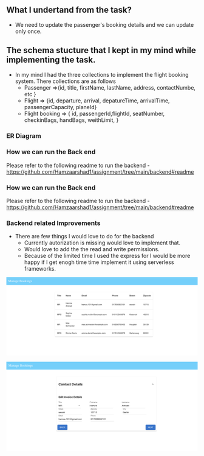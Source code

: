 ## What I undertand from the task?

- We need to update the passenger's booking details and we can update only once.

## The schema stucture that I kept in my mind while implementing the task.

- In my mind I had the three collections to implement the flight booking system. There collections are as follows
  - Passenger =>{id, title, firstName, lastName, address, contactNumbe, etc }
  - Flight => {id, departure, arrival, depatureTime, arrivalTime, passengerCapacity, planeId}
  - Flight booking => { id, passengerId,flightId, seatNumber, checkinBags, handBags, weithLimit, }

### ER Diagram

### How we can run the Back end

Please refer to the following readme to run the backend - https://github.com/Hamzaarshad1/assignment/tree/main/backend#readme

### How we can run the Back end

Please refer to the following readme to run the backend - https://github.com/Hamzaarshad1/assignment/tree/main/backend#readme

### Backend related Improvements

- There are few things I would love to do for the backend
  - Currently autorization is missing would love to implement that.
  - Would love to add the the read and write permissions.
  - Because of the limited time I used the express for I would be more happy if I get enogh time time implement it using serverless frameworks.

![alt text](image-1.png)

![alt text](image.png)
